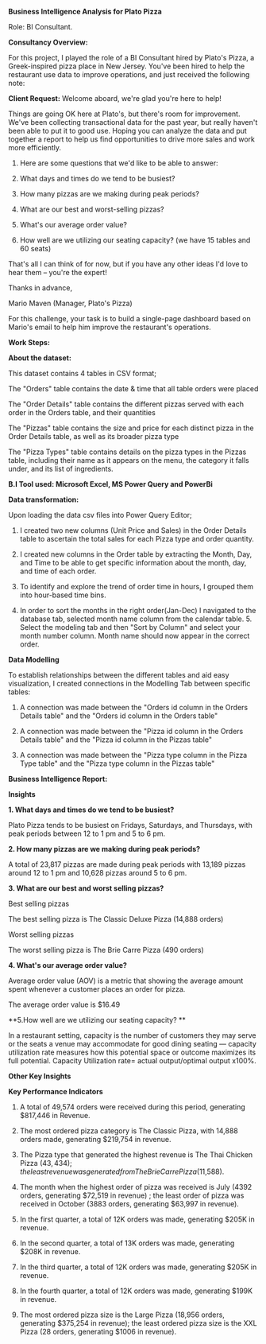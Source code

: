 
**Business Intelligence Analysis for Plato Pizza**


Role: BI Consultant.


**Consultancy Overview:**

For this project, I played the role of a BI Consultant hired by Plato's Pizza, a Greek-inspired pizza place in New Jersey. You've been hired to help the restaurant use data to improve operations, and just received the following note:



**Client Request:**
Welcome aboard, we're glad you're here to help!



Things are going OK here at Plato's, but there's room for improvement. We've been collecting transactional data for the past year, but really haven't been able to put it to good use. Hoping you can analyze the data and put together a report to help us find opportunities to drive more sales and work more efficiently.



1. Here are some questions that we'd like to be able to answer:

2. What days and times do we tend to be busiest?

3. How many pizzas are we making during peak periods?

4. What are our best and worst-selling pizzas?

5. What's our average order value?

6. How well are we utilizing our seating capacity? (we have 15 tables and 60 seats)



That's all I can think of for now, but if you have any other ideas I'd love to hear them – you're the expert!

Thanks in advance,


Mario Maven (Manager, Plato's Pizza)



For this challenge, your task is to build a single-page dashboard based on Mario's email to help him improve the restaurant's operations.







**Work Steps:**



**About the dataset:**

This dataset contains 4 tables in CSV format;

The "Orders" table contains the date & time that all table orders were placed

The "Order Details" table contains the different pizzas served with each order in the Orders table, and their quantities

The "Pizzas" table contains the size and price for each distinct pizza in the Order Details table, as well as its broader pizza type

The "Pizza Types" table contains details on the pizza types in the Pizzas table, including their name as it appears on the menu, the category it falls under, and its list of ingredients.






**B.I Tool used: Microsoft Excel, MS Power Query and PowerBi**





**Data transformation:**

Upon loading the data csv files into Power Query Editor;

1. I created two new columns (Unit Price and Sales) in the Order Details table to ascertain the total sales for each Pizza type and order quantity.

 2. I created new columns in the Order table by extracting the Month, Day, and Time to be able to get specific information about the month, day, and time of each order. 

3. To identify and explore the trend of order time in hours, I grouped them into hour-based time bins. 

4. In order to sort the months in the right order(Jan-Dec) I navigated to the database tab, selected month name column from the calendar table. 5. Select the modeling tab and then "Sort by Column" and select your month number column. Month name should now appear in the correct order.







**Data Modelling**

To establish relationships between the different tables and aid easy visualization, I created connections in the Modelling Tab between specific tables:

1. A connection was made between the "Orders id column in the Orders Details table" and the "Orders id column in the Orders table"

2. A connection was made between the "Pizza id column in the Orders Details table" and the "Pizza id column in the Pizzas table"

3. A connection was made between the "Pizza type column in the Pizza Type table" and the "Pizza type column in the Pizzas table"





**Business Intelligence Report:**



**Insights**



**1. What days and times do we tend to be busiest?**

Plato Pizza tends to be busiest on Fridays, Saturdays, and Thursdays, with peak periods between 12 to 1 pm and 5 to 6 pm.



**2. How many pizzas are we making during peak periods?**

A total of 23,817 pizzas are made during peak periods with 13,189 pizzas around 12 to 1 pm and 10,628 pizzas around 5 to 6 pm.



**3. What are our best and worst selling pizzas?**

Best selling pizzas

The best selling pizza is The Classic Deluxe Pizza (14,888 orders)



Worst selling pizzas

The worst selling pizza is The Brie Carre Pizza (490 orders)



**4. What's our average order value?**

Average order value (AOV) is a metric that showing the average amount spent whenever a customer places an order for pizza.

The average order value is $16.49



**5.How well are we utilizing our seating capacity? **

In a restaurant setting, capacity is the number of customers they may serve or the seats a venue may accommodate for good dining seating — capacity utilization rate measures how this potential space or outcome maximizes its full potential. Capacity Utilization rate= actual output/optimal output x100%.






**Other Key Insights**

**Key Performance Indicators**

1. A total of 49,574 orders were received during this period, generating $817,446 in Revenue.

2. The most ordered pizza category is The Classic Pizza, with 14,888 orders made, generating $219,754 in revenue.

3. The Pizza type that generated the highest revenue is The Thai Chicken Pizza ($43,434); the least revenue was generated from The Brie Carre Pizza ($11,588).

4. The month when the highest order of pizza was received is July (4392 orders, generating $72,519 in revenue) ; the least order of pizza was received in October (3883 orders, generating $63,997 in revenue).

5. In the first quarter, a total of 12K orders was made, generating $205K in revenue.

6. In the second quarter, a total of 13K orders was made, generating $208K in revenue.

7. In the third quarter, a total of 12K orders was made, generating $205K in revenue.

8. In the fourth quarter, a total of 12K orders was made, generating $199K in revenue.

9. The most ordered pizza size is the Large Pizza (18,956 orders, generating $375,254 in revenue); the least ordered pizza size is the XXL Pizza (28 orders, generating $1006 in revenue).



